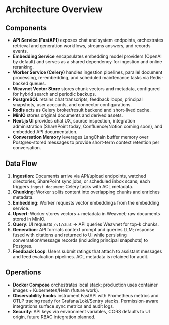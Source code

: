 # Architecture Overview

## Components

- **API Service (FastAPI)** exposes chat and system endpoints, orchestrates retrieval and generation workflows, streams answers, and records events.
- **Embedding Service** encapsulates embedding model providers (OpenAI by default) and serves as a shared dependency for ingestion and online reranking.
- **Worker Service (Celery)** handles ingestion pipelines, parallel document processing, re-embedding, and scheduled maintenance tasks via Redis-backed queues.
- **Weavnet Vector Store** stores chunk vectors and metadata, configured for hybrid search and periodic backups.
- **PostgreSQL** retains chat transcripts, feedback loops, principal snapshots, user accounts, and connector configurations.
- **Redis** acts as Celery broker/result backend and short-lived cache.
- **MinIO** stores original documents and derived assets.
- **Next.js UI** provides chat UX, source inspection, integration administration (SharePoint today, Confluence/Notion coming soon), and embedded API documentation.
- **Conversation Memory** leverages LangChain buffer memory over Postgres-stored messages to provide short-term context retention per conversation.

## Data Flow

1. **Ingestion**: Documents arrive via API/upload endpoints, watched directories, SharePoint sync jobs, or scheduled inbox scans; each triggers `ingest_document` Celery tasks with ACL metadata.
2. **Chunking**: Worker splits content into overlapping chunks and enriches metadata.
3. **Embedding**: Worker requests vector embeddings from the embedding service.
4. **Upsert**: Worker stores vectors + metadata in Weavnet; raw documents stored in MinIO.
5. **Query**: UI requests `/v1/chat` → API queries Weavnet for top-k chunks.
6. **Generation**: API formats context prompt and queries LLM; response fused with citations and returned to UI while persisting conversation/message records (including principal snapshots) to Postgres.
7. **Feedback Loop**: Users submit ratings that attach to assistant messages and feed evaluation pipelines. ACL metadata is retained for audit.

## Operations

- **Docker Compose** orchestrates local stack; production uses container images + Kubernetes/Helm (future work).
- **Observability hooks** instrument FastAPI with Prometheus metrics and OTLP tracing ready for Grafana/Loki/Sentry stacks. Permission-aware integrations surface sync metrics and audit logs.
- **Security**: API keys via environment variables, CORS defaults to UI origin, future RBAC integration planned.
